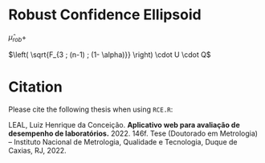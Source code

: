 # Robust Confidence Ellipsoid


$\hat{\mu}_{rob} +$

$\left( \sqrt{F_{3 ; (n-1) ; (1- \alpha)}} \right) \cdot U \cdot Q$

# Citation

Please cite the following thesis when using `RCE.R`:

LEAL, Luiz Henrique da Conceição. <b>Aplicativo web para avaliação de desempenho de laboratórios.</b> 2022. 146f. Tese (Doutorado em Metrologia) – Instituto Nacional de Metrologia, Qualidade e Tecnologia, Duque de Caxias, RJ, 2022.

